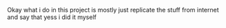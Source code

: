 Okay what i do in this project is mostly just replicate the stuff from internet and say that yess i did it myself